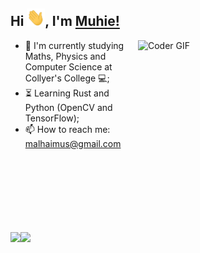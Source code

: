 ## Hi <img src="https://github.com/ankitwarbhe/ankitwarbhe/blob/master/Hi.gif" width="29px">, I'm [Muhie!](https://ankitwarbhe.github.io) 
 
 

<img align="right" src="https://github.com/ankitwarbhe/ankitwarbhe/blob/master/developer.gif" alt="Coder GIF" width="300" height="200">







- :telescope: I'm currently studying Maths, Physics and Computer Science at Collyer's College 💻;
- :hourglass_flowing_sand: Learning Rust and Python (OpenCV and TensorFlow);
- 📫 How to reach me: malhaimus@gmail.com
<br><br><br><br>


<br><br><br><br>
<img align="" height='130px' src="https://github-readme-stats.vercel.app/api?username=ankitwarbhe&hide_title=true&show_icons=true&include_all_commits=true&line_height=21&bg_color=0,EC6C6C,FFD479,FFFC79,73FA79&theme=graywhite" /><img align="" height='130px' src="https://github-readme-stats.vercel.app/api/top-langs/?username=ankitwarbhe&hide_title=true&layout=compact&bg_color=0,73FA79,73FDFF,D783FF&theme=graywhite" />
